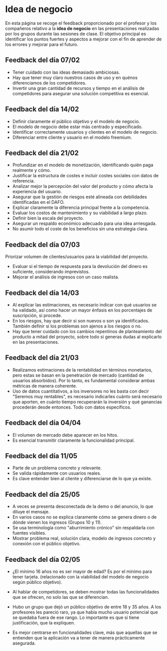# Idea de negocio

En esta página se recoge el feedback proporcionado por el profesor y los compañeros relativo a la **idea de negocio** en las presentaciones realizadas por los grupos durante las sesiones de clase. El objetivo principal es identificar los puntos fuertes y aspectos a mejorar con el fin de aprender de los errores y mejorar para el futuro.

## Feedback del día 07/02
- Tener cuidado con las ideas demasiado ambiciosas.
- Hay que tener muy claro nuestros casos de uso y en quénos diferenciamos de los competidores.
- Invertir una gran cantidad de recursos y tiempo en el análisis de competidores para asegurar una solución competitiva es esencial.

## Feedback del día 14/02
- Definir claramente el público objetivo y el modelo de negocio.
- El modelo de negocio debe estar más centrado y especificado.
- Identificar correctamente usuarios y clientes en el modelo de negocio.
- Diferenciar entre cliente y usuario en el modelo freemium.

## Feedback del día 21/02
- Profundizar en el modelo de monetización, identificando quién paga realmente y cómo.
- Justificar la estructura de costes e incluir costes sociales con datos de referencia.
- Analizar mejor la percepción del valor del producto y cómo afecta la experiencia del usuario.
- Asegurar que la gestión de riesgos esté alineada con debilidades identificadas en el DAFO.
- Explicar claramente la diferencia principal frente a la competencia.
- Evaluar los costos de mantenimiento y su viabilidad a largo plazo.
- Definir bien la escala del proyecto.  
- Asegurar un respaldo económico adecuado para una idea arriesgada.
- No asumir todo el coste de los beneficios sin una estrategia clara.

## Feedback del día 07/03
Priorizar volumen de clientes/usuarios para la viabilidad del proyecto.
- Evaluar si el tiempo de respuesta para la devolución del dinero es suficiente, considerando imprevistos.
- Mejorar el análisis de ingresos con un caso realista.

## Feedback del día 14/03
- Al explicar las estimaciones, es necesario indicar con qué usuarios se ha validado, así como hacer un mayor énfasis en los porcentajes de suscripción, si procede.
- En los riesgos, hay que decir si son nuevos o son ya identificados. También definir si los problemas son ajenos a los riesgos o no.
- Hay que tener cuidado con los cambios repentinos de planteamiento del producto a mitad del proyecto, sobre todo si generas dudas al explicarlo en las presentaciones.
 
## Feedback del día 21/03
- Realizamos estimaciones de la rentabilidad en términos monetarios, pero estas se basan en la penetración de mercado (cantidad de usuarios absorbidos). Por lo tanto, es fundamental considerar ambas métricas de manera coherente.
- Uso de datos cuantitativos, a los inversores no les basta con decir "Seremos muy rentables", es necesario indicarles cuánto será necesario que aporten, en cuánto tiempo recuperarán la inversión y qué ganancias procederán desde entonces. Todo con datos específicos.

## Feedback del día 04/04
- El volumen de mercado debe aparecer en los hitos.
- Es esencial transmitir claramente la funcionalidad principal.

## Feedback del día 11/05
- Parte de un problema concreto y relevante.
- Se valida rápidamente con usuarios reales.
- Es clave entender bien al cliente y diferenciarse de lo que ya existe.

## Feedback del día 25/05
- A veces se presenta desconectada de la demo o del anuncio, lo que diluye el mensaje.
- En varios casos no se explica claramente cómo se genera dinero o de dónde vienen los ingresos (Grupos 10 y 11).
- Se usa terminología como "aburrimiento crónico" sin respaldarla con fuentes visibles.
- Mostrar problema real, solución clara, modelo de ingresos concreto y conexión con el público objetivo.

## Feedback del día 02/05

- ¿El mínimo 16 años no es ser mayor de edad? Es por el mínimo para tener tarjeta. (relacionado con la viabilidad del modelo de negocio según público objetivo).

- Al hablar de competidores, se deben mostrar todas las funcionalidades que se ofrecen, no solo las que se diferencian.

- Hubo un grupo que dejó un público objetivo de entre 18 y 35 años. A los profesores les pareció raro, ya que había mucho usuario potencial que se quedaba fuera de ese rango. Lo importante es que si tiene justificación, que la expliquen.

- Es mejor centrarse en funcionalidades clave, más que aquellas que se entienden que la aplicación va a tener de manera prácticamente asegurada.

